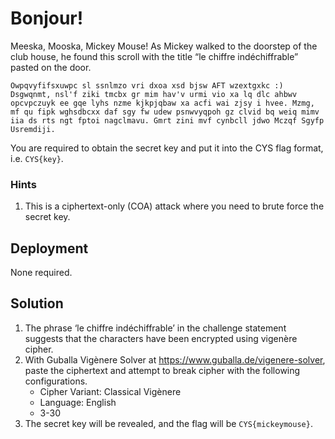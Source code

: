 # Bonjour!

Meeska, Mooska, Mickey Mouse! As Mickey walked to the doorstep of the club house, he found this scroll with the title “le chiffre indéchiffrable” pasted on the door.

```
Owpqvyfifsxuwpc sl ssnlmzo vri dxoa xsd bjsw AFT wzextgxkc :) Dsgwqnmt, nsl'f ziki tmcbx gr mim hav'v urmi vio xa lq dlc ahbwv opcvpczuyk ee gqe lyhs nzme kjkpjqbaw xa acfi wai zjsy i hvee. Mzmg, mf qu fipk wghsdbcxx daf sgy fw udew psnwvyqpoh gz clvid bq weiq mimv iia ds rts ngt fptoi nagclmavu. Gmrt zini mvf cynbcll jdwo Mczqf Sgyfp Usremdiji.
```

You are required to obtain the secret key and put it into the CYS flag format, i.e. `CYS{key}`.

### Hints

1. This is a ciphertext-only (COA) attack where you need to brute force the secret key. 

## Deployment 

None required. 

## Solution

1. The phrase ‘le chiffre indéchiffrable’ in the challenge statement suggests that the characters have been encrypted using vigenère cipher. 
2. With Guballa Vigènere Solver at https://www.guballa.de/vigenere-solver, paste the ciphertext and attempt to break cipher with the following configurations.
   - Cipher Variant: Classical Vigènere 
   - Language: English
   - 3-30
3. The secret key will be revealed, and the flag will be `CYS{mickeymouse}`. 
